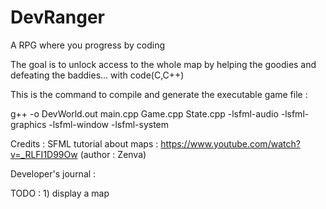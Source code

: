 # DevRanger
A RPG where you progress by coding

The goal is to unlock access to the whole map by helping the goodies and defeating the baddies... with code(C,C++)


This is the command to compile and generate the executable game file : 

g++ -o DevWorld.out main.cpp Game.cpp State.cpp -lsfml-audio -lsfml-graphics -lsfml-window -lsfml-system
 
Credits : 
    SFML tutorial about maps : https://www.youtube.com/watch?v=_RLFI1D99Ow (author : Zenva)



Developer's journal : 

TODO : 
    1) display a map  

